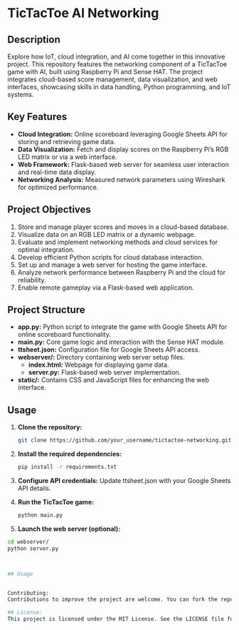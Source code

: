 # TicTacToe AI Networking  

## Description  
Explore how IoT, cloud integration, and AI come together in this innovative project. This repository features the networking component of a TicTacToe game with AI, built using Raspberry Pi and Sense HAT. The project integrates cloud-based score management, data visualization, and web interfaces, showcasing skills in data handling, Python programming, and IoT systems.  

## Key Features  

- **Cloud Integration:** Online scoreboard leveraging Google Sheets API for storing and retrieving game data.  
- **Data Visualization:** Fetch and display scores on the Raspberry Pi’s RGB LED matrix or via a web interface.  
- **Web Framework:** Flask-based web server for seamless user interaction and real-time data display.  
- **Networking Analysis:** Measured network parameters using Wireshark for optimized performance.  

## Project Objectives  

1. Store and manage player scores and moves in a cloud-based database.  
2. Visualize data on an RGB LED matrix or a dynamic webpage.  
3. Evaluate and implement networking methods and cloud services for optimal integration.  
4. Develop efficient Python scripts for cloud database interaction.  
5. Set up and manage a web server for hosting the game interface.  
6. Analyze network performance between Raspberry Pi and the cloud for reliability.  
7. Enable remote gameplay via a Flask-based web application. 


## Project Structure 

- **app.py:** Python script to integrate the game with Google Sheets API for online scoreboard functionality.  
- **main.py:** Core game logic and interaction with the Sense HAT module.  
- **ttsheet.json:** Configuration file for Google Sheets API access.  
- **webserver/:** Directory containing web server setup files.  
  - **index.html:** Webpage for displaying game data.  
  - **server.py:** Flask-based web server implementation.  
- **static/:** Contains CSS and JavaScript files for enhancing the web interface.


## Usage  

1. **Clone the repository:**  
   ```bash  
   git clone https://github.com/your_username/tictactoe-networking.git 

2. **Install the required dependencies:**
   ```bash
   pip install -r requirements.txt  

3. **Configure API credentials:**
   Update ttsheet.json with your Google Sheets API details.

4. **Run the TicTacToe game:**
   ```bash
   python main.py  

5. **Launch the web server (optional):**
  ```bash
  cd webserver/
  python server.py



## Usage  


Contributing:
Contributions to improve the project are welcome. You can fork the repository, make your changes, and submit a pull request for review.

## License:
This project is licensed under the MIT License. See the LICENSE file for more details.
